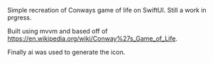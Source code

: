 Simple recreation of Conways game of life on SwiftUI. 
Still a work in prgress.

Built using mvvm and based off of https://en.wikipedia.org/wiki/Conway%27s_Game_of_Life.

Finally ai was used to generate the icon.
